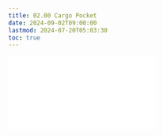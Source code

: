 ```yaml
---
title: 02.00 Cargo Pocket
date: 2024-09-02T09:00:00
lastmod: 2024-07-20T05:03:30
toc: true
---
```


![Link to included file contents](../../../../sewing/how-to-sew-a-cargo-pocket.md)

